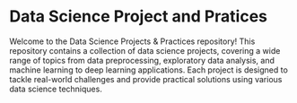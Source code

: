 # Data Science Project and Pratices
Welcome to the Data Science Projects & Practices repository! This repository contains a collection of data science projects, covering a wide range of topics from data preprocessing, exploratory data analysis, and machine learning to deep learning applications. Each project is designed to tackle real-world challenges and provide practical solutions using various data science techniques.
